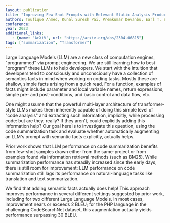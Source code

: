```yaml
---
layout: publication
title: "Improving Few-Shot Prompts with Relevant Static Analysis Products"
authors: Toufique Ahmed, Kunal Suresh Pai, Premkumar Devanbu, Earl T. Barr
conference: 
year: 2023
additional_links:
   - {name: "ArXiV", url: "https://arxiv.org/abs/2304.06815"}
tags: ["summarization", "Transformer"]
---
```

Large Language Models (LLM) are a new class of computation engines, "programmed" via prompt engineering. We are still learning how to best "program" these LLMs to help developers. We start with the intuition that developers tend to consciously and unconsciously have a collection of semantics facts in mind when working on coding tasks. Mostly these are shallow, simple facts arising from a quick read. For a function, examples of facts might include parameter and local variable names, return expressions, simple pre- and post-conditions, and basic control and data flow, etc.

One might assume that the powerful multi-layer architecture of transformer-style LLMs makes them inherently capable of doing this simple level of "code analysis" and extracting such information, implicitly, while processing code: but are they, really? If they aren't, could explicitly adding this information help? Our goal here is to investigate this question, using the code summarization task and evaluate whether automatically augmenting an LLM's prompt with semantic facts explicitly, actually helps.

Prior work shows that LLM performance on code summarization benefits from few-shot samples drawn either from the same-project or from examples found via information retrieval methods (such as BM25). While summarization performance has steadily increased since the early days, there is still room for improvement: LLM performance on code summarization still lags its performance on natural-language tasks like translation and text summarization.

We find that adding semantic facts actually does help! This approach improves performance in several different settings suggested by prior work, including for two different Large Language Models. In most cases, improvement nears or exceeds 2 BLEU; for the PHP language in the challenging CodeSearchNet dataset, this augmentation actually yields performance surpassing 30 BLEU. 
